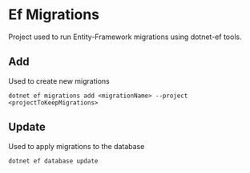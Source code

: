 ﻿# Ef Migrations

Project used to run Entity-Framework migrations using dotnet-ef tools.

## Add

Used to create new migrations

```
dotnet ef migrations add <migrationName> --project <projectToKeepMigrations>
```

## Update

Used to apply migrations to the database

```
dotnet ef database update
```